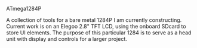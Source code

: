 ATmega1284P

A collection of tools for a bare metal 1284P I am currently constructing. Current work is on an Elegoo 2.8" TFT LCD, using the onboard SDcard to store UI elements. The purpose of this particular 1284 is to serve as a head unit with display and controls for a larger project.